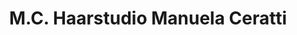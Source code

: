 ---
title: "M.C. Haarstudio Manuela Ceratti"
url: /backnang/m-c-haarstudio-manuela-ceratti/
shop: Friseur
---